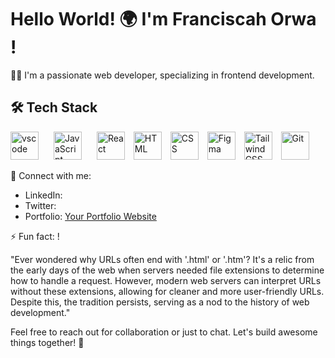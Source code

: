 
# Hello World! 🌍 I'm Franciscah Orwa !

👩‍💻 I'm a passionate web developer, specializing in frontend development.


## 🛠️ Tech Stack

<p align="left">
<img src="https://cdn.jsdelivr.net/gh/devicons/devicon/icons/vscode/vscode-original.svg" alt="vscode" width="45" style="margin-right: 20px; height="45"/>
<img src="https://cdn.jsdelivr.net/gh/devicons/devicon/icons/javascript/javascript-original.svg" alt="JavaScript" width="45" style="margin-right: 20px; height="45"/>
<img src="https://cdn.jsdelivr.net/gh/devicons/devicon/icons/react/react-original.svg" alt="React" width="45"style="margin-right: 10px; height="45"/>
<img src="https://cdn.jsdelivr.net/gh/devicons/devicon/icons/html5/html5-original.svg" alt="HTML" width="45" style="margin-right: 10px; height="45"/>
<img src="https://cdn.jsdelivr.net/gh/devicons/devicon/icons/css3/css3-original.svg" alt="CSS" width="45" style="margin-right: 10px; height="45"/>
<img src="https://cdn.jsdelivr.net/gh/devicons/devicon/icons/figma/figma-original.svg" alt="Figma" width="45" style="margin-right: 10px; height="45"/>
<img src="https://cdn.jsdelivr.net/gh/devicons/devicon/icons/tailwindcss/tailwindcss-original.svg" alt="Tailwind CSS" width="45"style="margin-right: 10px; height="45"/>
<img src="https://cdn.jsdelivr.net/gh/devicons/devicon/icons/git/git-original.svg" alt="Git" width="45" height="45"/>

</p>

🔗 Connect with me:
   - LinkedIn: [](https://www.linkedin.com/in/francieorwa/)
   - Twitter: [](https://twitter.com/francieorwa)
   - Portfolio: [Your Portfolio Website]()

⚡ Fun fact: !

<p align="left">
"Ever wondered why URLs often end with '.html' or '.htm'? It's a relic from the early days of the web when servers needed file extensions to determine how to handle a request. However, modern web servers can interpret URLs without these extensions, allowing for cleaner and more user-friendly URLs. Despite this, the tradition persists, serving as a nod to the history of web development."
</p>

<p align="left">
   Feel free to reach out for collaboration or just to chat. Let's build awesome things together! 🚀
</p>



